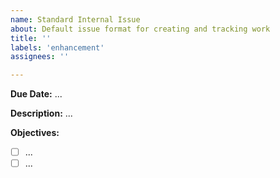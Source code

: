 ```yaml
---
name: Standard Internal Issue
about: Default issue format for creating and tracking work
title: ''
labels: 'enhancement'
assignees: ''

---
```


**Due Date:** ...

**Description:**
...

**Objectives:**
 - [ ] ...
 - [ ] ...
